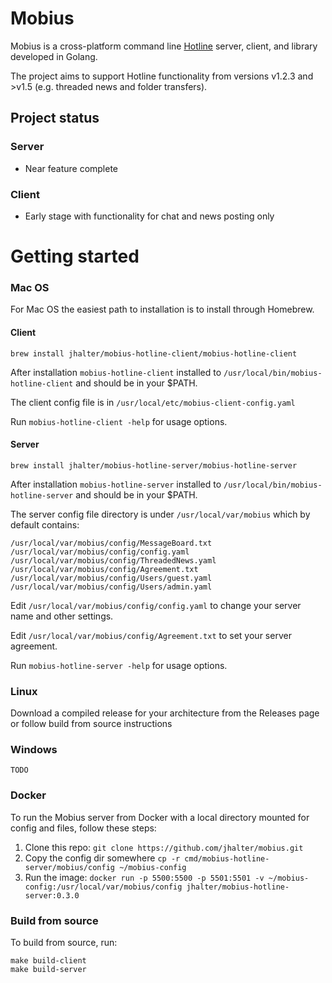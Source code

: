 # Mobius

Mobius is a cross-platform command line [Hotline](https://en.wikipedia.org/wiki/Hotline_Communications) server, client, and library developed in Golang.

The project aims to support Hotline functionality from versions v1.2.3 and >v1.5 (e.g. threaded news and folder transfers).

## Project status

### Server

* Near feature complete

### Client

* Early stage with functionality for chat and news posting only

# Getting started

### Mac OS

For Mac OS the easiest path to installation is to install through Homebrew.

#### Client

    brew install jhalter/mobius-hotline-client/mobius-hotline-client

After installation `mobius-hotline-client` installed to `/usr/local/bin/mobius-hotline-client` and should be in your $PATH. 

The client config file is in `/usr/local/etc/mobius-client-config.yaml`

Run `mobius-hotline-client -help` for usage options.

#### Server

    brew install jhalter/mobius-hotline-server/mobius-hotline-server

After installation `mobius-hotline-server` installed to `/usr/local/bin/mobius-hotline-server` and should be in your $PATH.

The server config file directory is under `/usr/local/var/mobius` which by default contains:

    /usr/local/var/mobius/config/MessageBoard.txt
    /usr/local/var/mobius/config/config.yaml
    /usr/local/var/mobius/config/ThreadedNews.yaml
    /usr/local/var/mobius/config/Agreement.txt
    /usr/local/var/mobius/config/Users/guest.yaml
    /usr/local/var/mobius/config/Users/admin.yaml

Edit `/usr/local/var/mobius/config/config.yaml` to change your server name and other settings.

Edit `/usr/local/var/mobius/config/Agreement.txt` to set your server agreement.

Run `mobius-hotline-server -help` for usage options.

### Linux

Download a compiled release for your architecture from the Releases page or follow build from source instructions

### Windows

    TODO

### Docker

To run the Mobius server from Docker with a local directory mounted for config and files, follow these steps:

1. Clone this repo: `git clone https://github.com/jhalter/mobius.git`
2. Copy the config dir somewhere `cp -r cmd/mobius-hotline-server/mobius/config ~/mobius-config` 
4. Run the image:
    `docker run -p 5500:5500 -p 5501:5501 -v ~/mobius-config:/usr/local/var/mobius/config jhalter/mobius-hotline-server:0.3.0`


### Build from source

To build from source, run:

    make build-client
    make build-server
